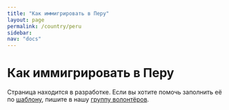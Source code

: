 ```yaml
---
title: "Как иммигрировать в Перу"
layout: page
permalink: /country/peru
sidebar:
nav: "docs"
---
```


# Как иммигрировать в Перу

Страница находится в разработке. Если вы хотите помочь заполнить её по [шаблону](/template), пишите в нашу [группу волонтёров](https://t.me/+FHi3FnJaoWJkMDAx).
